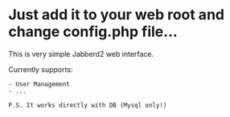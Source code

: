 Just add it to your web root and change config.php file...
==========================================================

This is very simple Jabberd2 web interface.

Currently supports:
    
    - User Management
    - ...

	P.S. It works directly with DB (Mysql only!)
